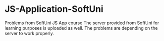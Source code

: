 # JS-Application-SoftUni
Problems from SoftUni JS App course 
The server provided from SoftUni for learning purposes is uploaded as well.
The problems are depending on the server to work properly. 
